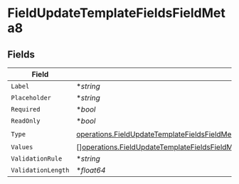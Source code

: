 # FieldUpdateTemplateFieldsFieldMeta8


## Fields

| Field                                                                                                                                                                                                                                          | Type                                                                                                                                                                                                                                           | Required                                                                                                                                                                                                                                       | Description                                                                                                                                                                                                                                    |
| ---------------------------------------------------------------------------------------------------------------------------------------------------------------------------------------------------------------------------------------------- | ---------------------------------------------------------------------------------------------------------------------------------------------------------------------------------------------------------------------------------------------- | ---------------------------------------------------------------------------------------------------------------------------------------------------------------------------------------------------------------------------------------------- | ---------------------------------------------------------------------------------------------------------------------------------------------------------------------------------------------------------------------------------------------- |
| `Label`                                                                                                                                                                                                                                        | **string*                                                                                                                                                                                                                                      | :heavy_minus_sign:                                                                                                                                                                                                                             | N/A                                                                                                                                                                                                                                            |
| `Placeholder`                                                                                                                                                                                                                                  | **string*                                                                                                                                                                                                                                      | :heavy_minus_sign:                                                                                                                                                                                                                             | N/A                                                                                                                                                                                                                                            |
| `Required`                                                                                                                                                                                                                                     | **bool*                                                                                                                                                                                                                                        | :heavy_minus_sign:                                                                                                                                                                                                                             | N/A                                                                                                                                                                                                                                            |
| `ReadOnly`                                                                                                                                                                                                                                     | **bool*                                                                                                                                                                                                                                        | :heavy_minus_sign:                                                                                                                                                                                                                             | N/A                                                                                                                                                                                                                                            |
| `Type`                                                                                                                                                                                                                                         | [operations.FieldUpdateTemplateFieldsFieldMetaTemplatesFieldsResponse200ApplicationJSONResponseBodyFields8Type](../../models/operations/fieldupdatetemplatefieldsfieldmetatemplatesfieldsresponse200applicationjsonresponsebodyfields8type.md) | :heavy_check_mark:                                                                                                                                                                                                                             | N/A                                                                                                                                                                                                                                            |
| `Values`                                                                                                                                                                                                                                       | [][operations.FieldUpdateTemplateFieldsFieldMetaTemplatesFieldsValues](../../models/operations/fieldupdatetemplatefieldsfieldmetatemplatesfieldsvalues.md)                                                                                     | :heavy_minus_sign:                                                                                                                                                                                                                             | N/A                                                                                                                                                                                                                                            |
| `ValidationRule`                                                                                                                                                                                                                               | **string*                                                                                                                                                                                                                                      | :heavy_minus_sign:                                                                                                                                                                                                                             | N/A                                                                                                                                                                                                                                            |
| `ValidationLength`                                                                                                                                                                                                                             | **float64*                                                                                                                                                                                                                                     | :heavy_minus_sign:                                                                                                                                                                                                                             | N/A                                                                                                                                                                                                                                            |